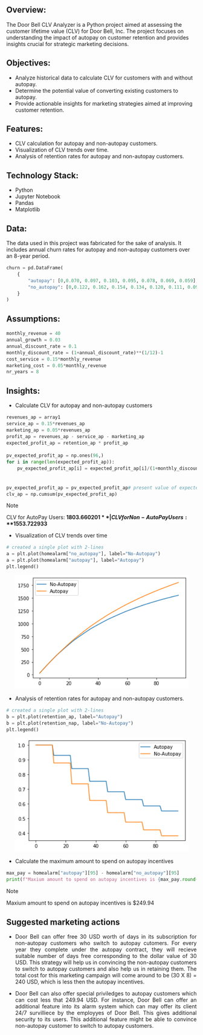 ## Overview:
The Door Bell CLV Analyzer is a Python project aimed at assessing the customer lifetime value (CLV) for Door Bell, Inc. The project focuses on understanding the impact of autopay on customer retention and provides insights crucial for strategic marketing decisions.

## Objectives:
- Analyze historical data to calculate CLV for customers with and without autopay.
- Determine the potential value of converting existing customers to autopay.
- Provide actionable insights for marketing strategies aimed at improving customer retention.

## Features:
- CLV calculation for autopay and non-autopay customers.
- Visualization of CLV trends over time.
- Analysis of retention rates for autopay and non-autopay customers.

## Technology Stack:
- Python
- Jupyter Notebook
- Pandas
- Matplotlib

## Data:
The data used in this project was fabricated for the sake of analysis. It includes annual churn rates for autopay and non-autopay customers over an 8-year period.
```python 
churn = pd.DataFrame(
    {
        "autopay": [0,0.070, 0.097, 0.103, 0.095, 0.078, 0.069, 0.059],
        "no_autopay": [0,0.122, 0.162, 0.154, 0.134, 0.120, 0.111, 0.096],
    }
)
```

## Assumptions:
```python 
monthly_revenue = 40
annual_growth = 0.03
annual_discount_rate = 0.1
monthly_discount_rate = (1+annual_discount_rate)**(1/12)-1
cost_service = 0.15*monthly_revenue
marketing_cost = 0.05*monthly_revenue
nr_years = 8
```
## Insights: 
- Calculate CLV for autopay and non-autopay customers
```python 
revenues_ap = array1
service_ap = 0.15*revenues_ap
marketing_ap = 0.05*revenues_ap
profit_ap = revenues_ap - service_ap - marketing_ap
expected_profit_ap = retention_ap * profit_ap

pv_expected_profit_ap = np.ones(96,)
for i in range(len(expected_profit_ap)):
    pv_expected_profit_ap[i] = expected_profit_ap[i]/(1+monthly_discount_rate)**(i+1)


pv_expected_profit_ap = pv_expected_profit_ap# present value of expected profits
clv_ap = np.cumsum(pv_expected_profit_ap)
```
> [!NOTE]  
> CLV for AutoPay Users: **$1803.660201** | CLV for Non-AutoPay Users: **$1553.722933**


- Visualization of CLV trends over time
```python 
# created a single plot with 2-lines
a = plt.plot(homealarm["no_autopay"], label="No-Autopay")
a = plt.plot(homealarm["autopay"], label="Autopay")
plt.legend()
```
<p align="center">
  <img width="460" height="300" src="https://github.com/arnavv-agarwal/Customer-Lifetime-Value-Analysis-Door-Bell/blob/main/CLVAP.png">
</p>

- Analysis of retention rates for autopay and non-autopay customers.
```python 
# created a single plot with 2-lines
b = plt.plot(retention_ap, label="Autopay")
b = plt.plot(retention_nap, label="No-Autopay")
plt.legend()
```
<p align="center">
  <img width="460" height="300" src="https://github.com/arnavv-agarwal/Customer-Lifetime-Value-Analysis-Door-Bell/blob/main/CLVR.png">
</p>

- Calculate the maximum amount to spend on autopay incentives
```python 
max_pay = homealarm["autopay"][95] - homealarm["no_autopay"][95]
print(f"Maxium amount to spend on autopay incentives is {max_pay.round(2)}")
```

> [!NOTE]  
> Maxium amount to spend on autopay incentives is $249.94

## Suggested marketing actions

- <p align="justify">Door Bell can offer free 30 USD worth of days in its subscription for non-autopay customers who switch to autopay cutomers. For every year they complete under the autopay contract, they will recieve suitable number of days free corresponding to the dollar value of 30 USD. This strategy will help us in convincing the non-autopay customers to switch to autopay customers and also help us in retaining them. The total cost for this marketing campaign will come around to be (30 X 8) = 240 USD, which is less then the autopay incentives.</p>

- <p align="justify">Door Bell can also offer special priviledges to autopay customers which can cost less that 249.94 USD. For instance, Door Bell can offer an additional feature into its alarm system which can may offer its client 24/7 survilliece by the employyes of Door Bell. This gives additional security to its users. This additional feature might be able to convince non-autopay customer to switch to autopay customers.</p>
